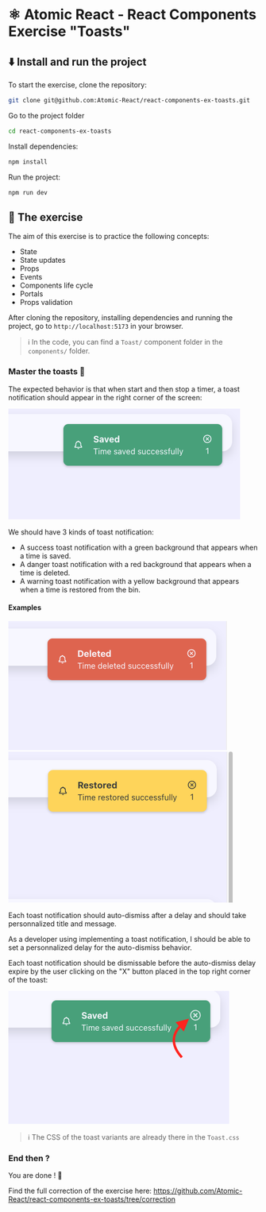 # ⚛️ Atomic React - React Components Exercise "Toasts"

## ⬇️ Install and run the project

To start the exercise, clone the repository:

```bash
git clone git@github.com:Atomic-React/react-components-ex-toasts.git
```

Go to the project folder

```bash
cd react-components-ex-toasts
```

Install dependencies:

```bash
npm install
```

Run the project:

```bash
npm run dev
```

## 📝 The exercise

The aim of this exercise is to practice the following concepts:

* State
* State updates
* Props
* Events
* Components life cycle
* Portals
* Props validation

After cloning the repository, installing dependencies and running the project, go to `http://localhost:5173` in your browser.

> ℹ️ In the code, you can find a `Toast/` component folder in the `components/` folder.

### Master the toasts 🍞

The expected behavior is that when start and then stop a timer, a toast notification should appear in the right corner of the screen:

![Success toast](docs/images/success_toast.png)

We should have 3 kinds of toast notification:

* A success toast notification with a green background that appears when a time is saved.
* A danger toast notification with a red background that appears when a time is deleted.
* A warning toast notification with a yellow background that appears when a time is restored from the bin.

#### Examples

![Danger toast](docs/images/danger_toast.png)
![Warning toast](docs/images/warning_toast.png)

Each toast notification should auto-dismiss after a delay and should take personnalized title and message.

As a developer using implementing a toast notification, I should be able to set a personnalized delay for the auto-dismiss behavior.

Each toast notification should be dismissable before the auto-dismiss delay expire by the user clicking on the "X" button placed in the top right corner of the toast:

![Success toast dismiss](docs/images/success_toast_dismiss.png)

> ℹ️ The CSS of the toast variants are already there in the `Toast.css`

### End then ?

You are done ! 🎉

Find the full correction of the exercise here: <https://github.com/Atomic-React/react-components-ex-toasts/tree/correction>
